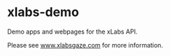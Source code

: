 # xlabs-demo
Demo apps and webpages for the xLabs API.

Please see www.xlabsgaze.com for more information.

